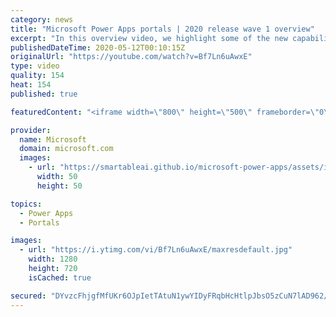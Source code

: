 ```yaml
---
category: news
title: "Microsoft Power Apps portals | 2020 release wave 1 overview"
excerpt: "In this overview video, we highlight some of the new capabilities included in the latest update to Microsoft Power Apps portals.     Here are the capabilities covered:   •    Power BI integration, so you can quickly add Power BI reports, tables, and dashboards to your portals without coding.  •    Themes"
publishedDateTime: 2020-05-12T00:10:15Z
originalUrl: "https://youtube.com/watch?v=Bf7Ln6uAwxE"
type: video
quality: 154
heat: 154
published: true

featuredContent: "<iframe width=\"800\" height=\"500\" frameborder=\"0\" src=\"https://www.youtube.com/embed/Bf7Ln6uAwxE\" allow=\"accelerometer; autoplay; encrypted-media; gyroscope; picture-in-picture\" allowfullscreen></iframe>"

provider:
  name: Microsoft
  domain: microsoft.com
  images:
    - url: "https://smartableai.github.io/microsoft-power-apps/assets/images/organizations/microsoft.com-50x50.jpg"
      width: 50
      height: 50

topics:
  - Power Apps
  - Portals

images:
  - url: "https://i.ytimg.com/vi/Bf7Ln6uAwxE/maxresdefault.jpg"
    width: 1280
    height: 720
    isCached: true

secured: "DYvzcFhjgfMfUKr6OJpIetTAtuN1ywYIDyFRqbHcHtlpJbsO5zCuN7lAD962/rTJ4Q0cktT9ot5c5dSiNzNr6N58PojdB07uH4PSdqjfuZsebMAiNmzE3bVzXN9BgLV2LabRM1bgWKqTVuMRBv5A/lYw0g8ebk4SbuZs6vmTzEb486gDwB1tWaTUVgz+fkXTscUlCBNcjGSrsxa2CscVl/jq51xrc5pF8HFlw00A+AMtpEHxlaaBxKkU8UHvbzRem16oYwKvRXSChIqQABJ0LO8Y1PLw9wJpbZBHx0qmbd7lCvJZUpMDmqGFBy8LJ3tp/G3m2sJ7KDJJZWYtkvqoKgvDqp0O7pgAHPEXXHHFtjqY+mtkn9Nfv3Mb877CZYynmQpB/8dndwqZcjujF77V0IN2P8A/kIU4EPxQmOLJIXzDBxEUQJSn+H02ukZ+z2SG;6IT1z7OHePkDeSt4v28soQ=="
---
```


